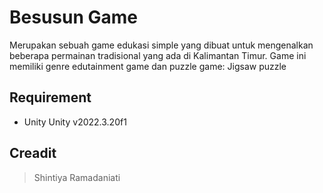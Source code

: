 # Besusun Game
Merupakan sebuah game edukasi simple yang dibuat untuk mengenalkan beberapa permainan tradisional yang ada di Kalimantan Timur. 
Game ini memiliki genre edutainment game dan puzzle game: Jigsaw puzzle

## Requirement
- Unity Unity v2022.3.20f1

## Creadit
> Shintiya Ramadaniati
